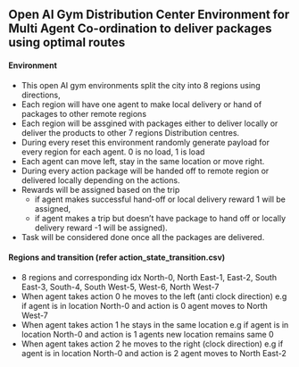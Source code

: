 ## Open AI Gym Distribution Center Environment for Multi Agent Co-ordination to deliver packages using optimal routes

#### Environment
- This open AI gym environments split the city into 8 regions using directions, 
- Each region will have one agent to make local delivery or hand of packages to other remote regions 
- Each region will be assgined with packages either to deliver locally or deliver the products to other 7 regions Distribution centres.     
- During every reset this environment randomly generate payload for every region for each agent.   0 is no load, 1 is load
- Each agent can move left, stay in the same location or move right. 
- During every action package will be handed off to remote region or delivered locally depending on the actions.     
- Rewards will be assigned based on the trip
    - if agent makes successful hand-off or local delivery reward 1 will be assigned, 
    - if agent makes a trip but doesn’t have package to hand off or locally delivery reward -1 will be assigned).  
- Task will be considered done once all the packages are delivered. 

#### Regions and transition  (refer action_state_transition.csv) 
- 8 regions and corresponding idx North-0, North East-1, East-2, South East-3, South-4, South West-5, West-6, North West-7
- When agent takes action 0 he moves to the left (anti clock direction) e.g if agent is in location North-0 and action is 0 agent moves to North West-7
- When agent takes action 1 he stays in the same location e.g if agent is in location North-0 and action is 1 agents new location remains same 0
- When agent takes action 2 he moves to the right (clock direction) e.g if agent is in location North-0 and action is 2 agent moves to North East-2
